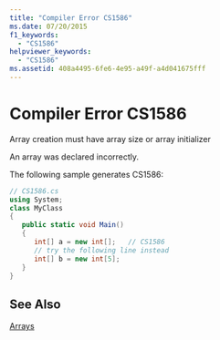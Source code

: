 ```yaml
---
title: "Compiler Error CS1586"
ms.date: 07/20/2015
f1_keywords: 
  - "CS1586"
helpviewer_keywords: 
  - "CS1586"
ms.assetid: 408a4495-6fe6-4e95-a49f-a4d041675fff
---
```

# Compiler Error CS1586
Array creation must have array size or array initializer  
  
 An array was declared incorrectly.  
  
 The following sample generates CS1586:  
  
```csharp  
// CS1586.cs  
using System;  
class MyClass  
{  
   public static void Main()  
   {  
      int[] a = new int[];   // CS1586  
      // try the following line instead  
      int[] b = new int[5];  
   }  
}  
```  
  
## See Also  
 [Arrays](../../csharp/programming-guide/arrays/index.md)
